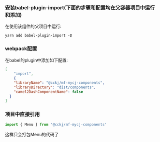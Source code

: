### 安装babel-plugin-import(下面的步骤和配置均在父容器项目中运行和添加)

在使用该组件的父项目中运行:

```
yarn add babel-plugin-import -D
```

### webpack配置

在babel的plugin中添加如下配置:

```json
[
	"import", 
	{
    "libraryName": "@cckj/mf-mycj-components",
    "libraryDirectory": "dist/components",
    "camel2DashComponentName": false
  }
]
```

### 项目中直接引用

```javascript
import { Menu } from '@cckj/mf-mycj-components'
```

这样只会打包Menu的代码了